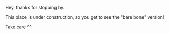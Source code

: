 Hey, thanks for stopping by. 

This place is under construction, so you get to see the "bare bone" version! 

Take care ^^
